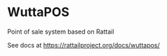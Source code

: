 
# WuttaPOS

Point of sale system based on Rattail

See docs at https://rattailproject.org/docs/wuttapos/
